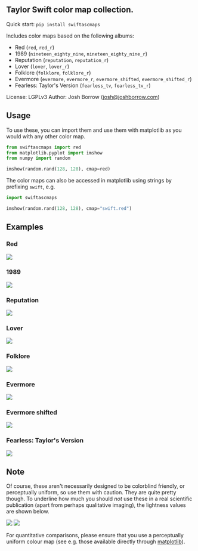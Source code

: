 ## Taylor Swift color map collection.

Quick start: `pip install swiftascmaps`

Includes color maps based on the following albums:

+ Red (`red`, `red_r`)
+ 1989 (`nineteen_eighty_nine`, `nineteen_eighty_nine_r`)
+ Reputation (`reputation`, `reputation_r`)
+ Lover (`lover`, `lover_r`)
+ Folklore (`folklore`, `folklore_r`)
+ Evermore (`evermore`, `evermore_r`, `evermore_shifted`, `evermore_shifted_r`)
+ Fearless: Taylor's Version (`fearless_tv`, `fearless_tv_r`)

License: LGPLv3
Author: Josh Borrow (josh@joshborrow.com)

Usage
-----

To use these, you can import them and use them
with matplotlib as you would with any other color map.

```python
from swiftascmaps import red
from matplotlib.pyplot import imshow
from numpy import random

imshow(random.rand(128, 128), cmap=red)
```

The color maps can also be accessed in matplotlib using strings
by prefixing `swift`, e.g.

```python
import swiftascmaps

imshow(random.rand(128, 128), cmap="swift.red")
```

Examples
--------

### Red

![](images/red.png)

### 1989

![](images/1989.png)

### Reputation

![](images/reputation.png)

### Lover

![](images/lover.png)

### Folklore

![](images/folklore.png)

### Evermore

![](images/evermore.png)

### Evermore shifted

![](images/evermore_shifted.png)

### Fearless: Taylor's Version

![](images/fearless_tv.png)


Note
----

Of course, these aren't necessarily designed to be colorblind
friendly, or perceptually uniform, so use them with caution.
They are quite pretty though. To underline how much you should
_not_ use these in a real scientific publication (apart from
perhaps qualitative imaging), the lightness values are shown
below.

![](images/lightness_swift_as_cmaps.png)
![](images/lightness_cmaps_re_recordings.png)

For quantitative comparisons, please ensure that you use a
perceptually uniform colour map (see e.g. those available
directly through [matplotlib](https://matplotlib.org/3.1.0/tutorials/colors/colormaps.html)).
